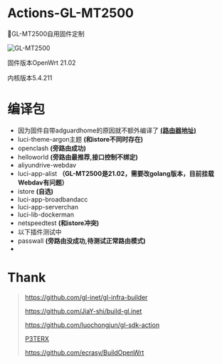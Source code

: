 # Actions-GL-MT2500
📌GL-MT2500自用固件定制

![GL-MT2500](https://github.com/AoThen/Actions-GL-MT2500/actions/workflows/GL.INET.yml/badge.svg)

固件版本OpenWrt 21.02

内核版本5.4.211

# 编译包
- 因为固件自带adguardhome的原因就不额外编译了   [**(路由器地址)**](http://192.168.8.1/#/adguardhome)
- luci-theme-argon主题 **(和istore不同时存在)**
- openclash **(旁路由成功)**
- helloworld **(旁路由最推荐,接口控制不绑定)**
- aliyundrive-webdav
- luci-app-alist **（GL-MT2500是21.02，需要改golang版本，目前挂载Webdav有问题）**
- istore **(自选)**
- luci-app-broadbandacc
- luci-app-serverchan
- luci-lib-dockerman
- netspeedtest **(和istore冲突)**
- 以下插件测试中
- passwall **(旁路由没成功,待测试正常路由模式)**
- 


# Thank
> https://github.com/gl-inet/gl-infra-builder
> 
> https://github.com/JiaY-shi/build-gl.inet
> 
> https://github.com/luochongjun/gl-sdk-action
> 
> [P3TERX](https://p3terx.com)
>
> https://github.com/ecrasy/BuildOpenWrt